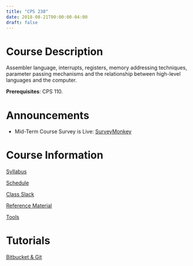 ```yaml
---
title: "CPS 230"
date: 2018-08-21T00:00:00-04:00
draft: false
---
```


# Course Description

Assembler language, interrupts, registers, memory addressing techniques, parameter passing mechanisms and the relationship between high-level languages and the computer.

**Prerequisites**: CPS 110.

# Announcements

* Mid-Term Course Survey is Live: [SurveyMonkey](https://www.surveymonkey.com/r/8HPQ5L5)

# Course Information

[Syllabus](/bju/cps230/info/syllabus)

[Schedule](/bju/cps230/info/schedule)

[Class Slack](https://bjucps.slack.com)

[Reference Material](/bju/cps230/info/references)

[Tools](/bju/cps230/info/tools)

# Tutorials

[Bitbucket & Git](/bju/cps230/info/bitbucket-git)
